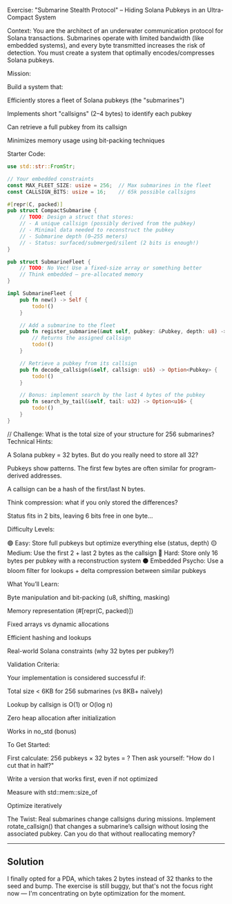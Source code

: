 Exercise: "Submarine Stealth Protocol" – Hiding Solana Pubkeys in an Ultra-Compact System

Context:
You are the architect of an underwater communication protocol for Solana transactions. Submarines operate with limited bandwidth (like embedded systems), and every byte transmitted increases the risk of detection. You must create a system that optimally encodes/compresses Solana pubkeys.

Mission:

Build a system that:

Efficiently stores a fleet of Solana pubkeys (the "submarines")

Implements short "callsigns" (2–4 bytes) to identify each pubkey

Can retrieve a full pubkey from its callsign

Minimizes memory usage using bit-packing techniques

Starter Code:

```rust use solana_sdk::pubkey::Pubkey;
use std::str::FromStr;

// Your embedded constraints
const MAX_FLEET_SIZE: usize = 256;  // Max submarines in the fleet
const CALLSIGN_BITS: usize = 16;    // 65k possible callsigns

#[repr(C, packed)]
pub struct CompactSubmarine {
    // TODO: Design a struct that stores:
    // - A unique callsign (possibly derived from the pubkey)
    // - Minimal data needed to reconstruct the pubkey
    // - Submarine depth (0–255 meters)
    // - Status: surfaced/submerged/silent (2 bits is enough!)
}

pub struct SubmarineFleet {
    // TODO: No Vec! Use a fixed-size array or something better
    // Think embedded – pre-allocated memory
}

impl SubmarineFleet {
    pub fn new() -> Self {
        todo!()
    }

    // Add a submarine to the fleet
    pub fn register_submarine(&mut self, pubkey: &Pubkey, depth: u8) -> Result<u16, &'static str> {
        // Returns the assigned callsign
        todo!()
    }

    // Retrieve a pubkey from its callsign
    pub fn decode_callsign(&self, callsign: u16) -> Option<Pubkey> {
        todo!()
    }

    // Bonus: implement search by the last 4 bytes of the pubkey
    pub fn search_by_tail(&self, tail: u32) -> Option<u16> {
        todo!()
    }
}
```
// Challenge: What is the total size of your structure for 256 submarines?
Technical Hints:

A Solana pubkey = 32 bytes. But do you really need to store all 32?

Pubkeys show patterns. The first few bytes are often similar for program-derived addresses.

A callsign can be a hash of the first/last N bytes.

Think compression: what if you only stored the differences?

Status fits in 2 bits, leaving 6 bits free in one byte...

Difficulty Levels:

🟢 Easy: Store full pubkeys but optimize everything else (status, depth)
🟡 Medium: Use the first 2 + last 2 bytes as the callsign
🔴 Hard: Store only 16 bytes per pubkey with a reconstruction system
⚫ Embedded Psycho: Use a bloom filter for lookups + delta compression between similar pubkeys

What You’ll Learn:

Byte manipulation and bit-packing (u8, shifting, masking)

Memory representation (#[repr(C, packed)])

Fixed arrays vs dynamic allocations

Efficient hashing and lookups

Real-world Solana constraints (why 32 bytes per pubkey?)

Validation Criteria:

Your implementation is considered successful if:

Total size < 6KB for 256 submarines (vs 8KB+ naïvely)

Lookup by callsign is O(1) or O(log n)

Zero heap allocation after initialization

Works in no_std (bonus)

To Get Started:

First calculate: 256 pubkeys × 32 bytes = ? Then ask yourself: "How do I cut that in half?"

Write a version that works first, even if not optimized

Measure with std::mem::size_of

Optimize iteratively

The Twist:
Real submarines change callsigns during missions. Implement rotate_callsign() that changes a submarine’s callsign without losing the associated pubkey. Can you do that without reallocating memory?

---
## Solution 

I finally opted for a PDA, which takes 2 bytes instead of 32 thanks to the seed and bump. The exercise is still buggy, but that's not the focus right now — I'm concentrating on byte optimization for the moment.